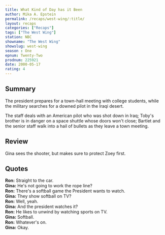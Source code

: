 ```yaml
---
title: What Kind of Day has it Been
author: Mika A. Epstein
permalink: /recaps/west-wing/:title/
layout: recaps
categories: ["Recaps"]
tags: ["The West Wing"]
station: NBC
showname: "The West Wing"
showslug: west-wing
season : One
epnum: Twenty-Two
prodnum: 225921
date: 2000-05-17
rating: 4
---
```


## Summary

The president prepares for a town-hall meeting with college students, while the military searches for a downed pilot in the Iraqi desert.

The staff deals with an American pilot who was shot down in Iraq; Toby's brother is in danger on a space shuttle whose doors won't close; Bartlet and the senior staff walk into a hail of bullets as they leave a town meeting.

## Review

Gina sees the shooter, but makes sure to protect Zoey first.

## Quotes

**Ron:** Straight to the car.\
**Gina:** He's not going to work the rope line?\
**Ron:** There's a softball game the President wants to watch.\
**Gina:** They show softball on TV?\
**Ron:** Well, yeah.\
**Gina:** And the president watches it?\
**Ron:** He likes to unwind by watching sports on TV.\
**Gina:** Softball.\
**Ron:** Whatever's on.\
**Gina:** Okay.
